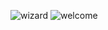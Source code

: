 ![wizard](https://github.com/user-attachments/assets/038fcce2-1fc3-4571-872f-cef77f1ad9c7)
![welcome](https://web.archive.org/web/20091027034002/http://geocities.com/tamillovers4u/)

